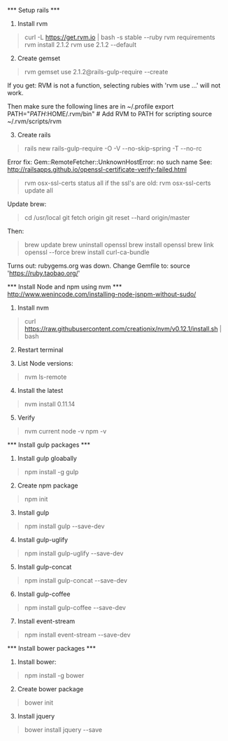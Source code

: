 
*** Setup rails ***
1. Install rvm
> curl -L https://get.rvm.io | bash -s stable --ruby
> rvm requirements
> rvm install 2.1.2
> rvm use 2.1.2 --default

2. Create gemset 
> rvm gemset use 2.1.2@rails-gulp-require --create

If you get:
RVM is not a function, selecting rubies with 'rvm use ...' will not work.

Then make sure the following lines are in ~/.profile
export PATH="$PATH:$HOME/.rvm/bin" # Add RVM to PATH for scripting
source ~/.rvm/scripts/rvm

3. Create rails
> rails new rails-gulp-require -O -V --no-skip-spring -T --no-rc

Error fix:
Gem::RemoteFetcher::UnknownHostError: no such name
See: http://railsapps.github.io/openssl-certificate-verify-failed.html
> rvm osx-ssl-certs status all
if the ssl's are old:
> rvm osx-ssl-certs update all

Update brew:
> cd /usr/local
> git fetch origin
> git reset --hard origin/master

Then:
> brew update
> brew uninstall openssl
> brew install openssl
> brew link openssl --force
> brew install curl-ca-bundle

Turns out: rubygems.org was down. Change Gemfile to:
source 'https://ruby.taobao.org/'


*** Install Node and npm using nvm ***
http://www.wenincode.com/installing-node-jsnpm-without-sudo/

1. Install nvm
> curl https://raw.githubusercontent.com/creationix/nvm/v0.12.1/install.sh | bash

2. Restart terminal

3. List Node versions:
> nvm ls-remote

4. Install the latest
> nvm install 0.11.14

5. Verify
> nvm current
> node -v
> npm -v


*** Install gulp packages ***

1. Install gulp gloabally
> npm install -g gulp

2. Create npm package
> npm init

3. Install gulp
> npm install gulp --save-dev

4. Install gulp-uglify
> npm install gulp-uglify --save-dev

5. Install gulp-concat
> npm install gulp-concat --save-dev

6. Install gulp-coffee
> npm install gulp-coffee --save-dev

7. Install event-stream
> npm install event-stream --save-dev

*** Install bower packages ***

1. Install bower:
> npm install -g bower

2. Create bower package
> bower init

3. Install jquery
> bower install jquery --save

